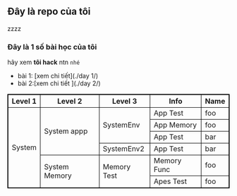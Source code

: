 ## Đây là repo của tôi

zzzz

### Đây là 1 số bài học của tôi
hãy xem **tôi hack** ntn ``nhé``

- bài 1: [xem chi tiết](./day 1/)
- bài 2:[xem chi tiết ](./day 2/)

<!DOCTYPE html>
<html lang="en">
<head>
    <meta charset="UTF-8">
    <meta http-equiv="X-UA-Compatible" content="IE=edge">
    <meta name="viewport" content="width=device-width, initial-scale=1.0">
    <title>Table</title>
    <style>
        table, tr, td, th {
            border: 1px solid black;
        }
    </style>
</head>
<body>
    <table>
        <thead>
            <tr>
                <th>Level 1</th>
                <th>Level 2</th>
                <th>Level 3</th>
                <th>Info</th>
                <th>Name</th>
            </tr>
        </thead>
        <tbody>
            <tr>
                <td rowspan="6">System</td>
                <td rowspan="4">System appp</td>
                <td rowspan="3">SystemEnv</td>
                <td>App Test</td>
                <td>foo</td>
            </tr>
            <tr>
                <td>App Memory</td>
                <td>foo</td>
            </tr>
            <tr>
                <td>App Test</td>
                <td>bar</td>
            </tr>
            <tr>
                <td>SystemEnv2</td>
                <td>App Test</td>
                <td>bar</td>
            </tr>
            <tr>
                <td rowspan="2">System Memory</td>
                <td rowspan="2">Memory Test</td>
                <td>Memory Func</td>
                <td>foo</td>
            </tr>
            <tr>
                <td>Apes Test</td>
                <td>foo</td>
            </tr>
        </tbody>
    </table>
    
</body>
</html>